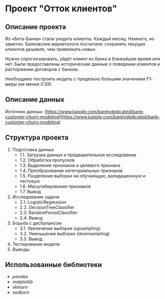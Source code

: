 # Проект "Отток клиентов"

## Описание проекта
Из «Бета-Банка» стали уходить клиенты. Каждый месяц. Немного, но заметно. Банковские маркетологи посчитали: сохранять текущих клиентов дешевле, чем привлекать новых.

Нужно спрогнозировать, уйдёт клиент из банка в ближайшее время или нет. Были предоставлены исторические данные о поведении клиентов и расторжении договоров с банком. 

Необходимо построить модель с предельно большим значением *F1*-меры (не менее 0.59). 

## Описание данных
Источник данных: [https://www.kaggle.com/barelydedicated/bank-customer-churn-modeling](https://www.kaggle.com/barelydedicated/bank-customer-churn-modeling)

## Структура проекта
1. Подготовка данных
    - 1.1.  Загрузка данных и предварительное исследование
    - 1.2.  Обработка пропусков
    - 1.3.  Выделение признаков и целевого признака
    - 1.4.  Преобразование категориальных признаков
    - 1.5.  Разделение выборки на обучающую, валидационную и тестовую
    - 1.6.  Масштабирование признаков
    - 1.7.  Вывод
2. Исследование задачи
    - 2.1.  LogisticRegression
    - 2.2.  DecisionTreeClassifier
    - 2.3.  RandomForestClassifier
    - 2.4.  Вывод
3. Борьба с дисбалансом
    - 3.1.  Увеличение выборки (upsampling)
    - 3.2.  Уменьшение выборки (downsampling)
    - 3.3.  Вывод
4. Тестирование модели
5. Выводы

## Использованные библиотеки
- *pandas*
- *matplotlib*
- *sklearn*
- *seaborn*